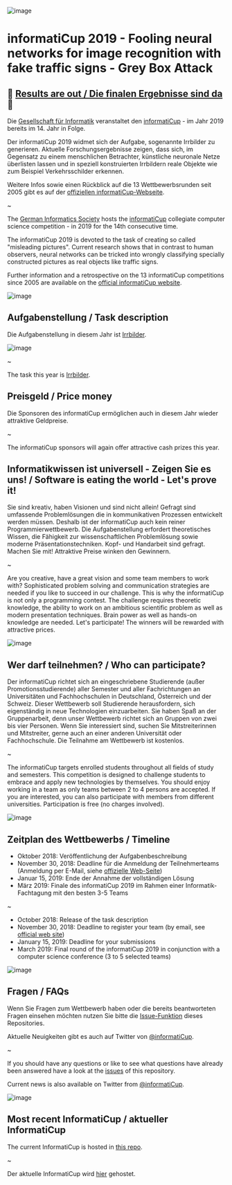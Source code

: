![image](https://cloud.githubusercontent.com/assets/1872314/19116242/0b21b234-8b15-11e6-9a0d-fdb82983fb17.png)

# informatiCup 2019 - Fooling neural networks for image recognition with fake traffic signs - Grey Box Attack

## :tada: [Results are out / Die finalen Ergebnisse sind da](results/README.md) :tada:

Die [Gesellschaft für Informatik](https://gi.de) veranstaltet den [informatiCup](https://informaticup.github.io/) - im Jahr 2019 bereits im 14. Jahr in Folge.

Der informatiCup 2019 widmet sich der Aufgabe, sogenannte Irrbilder zu generieren. Aktuelle Forschungsergebnisse zeigen, dass sich, im Gegensatz zu einem menschlichen Betrachter, künstliche neuronale Netze überlisten lassen und in speziell konstruierten Irrbildern reale Objekte wie zum Beispiel Verkehrsschilder erkennen.

Weitere Infos sowie einen Rückblick auf die 13 Wettbewerbsrunden seit 2005 gibt es auf der [offiziellen  informatiCup-Webseite](https://informaticup.github.io/).

~

The [German Informatics Society](https://en.gi.de) hosts the [informatiCup](https://informaticup.github.io/) collegiate computer science competition - in 2019 for the 14th consecutive time.

The informatiCup 2019 is devoted to the task of creating so called "misleading pictures". Current research shows that in contrast to human observers, neural networks can be tricked into wrongly classifying specially constructed pictures as real objects like traffic signs.

Further information and a retrospective on the 13 informatiCup competitions since 2005 are available on the [official informatiCup website](https://informaticup.github.io/).

![image](https://cloud.githubusercontent.com/assets/1872314/19118630/4ea5533c-8b1d-11e6-8496-a796adce2001.png)

## Aufgabenstellung / Task description


Die Aufgabenstellung in diesem Jahr ist [Irrbilder](https://github.com/InformatiCup/InformatiCup2019/blob/master/Irrbilder.pdf).

![image](https://user-images.githubusercontent.com/1872314/46617427-0600b580-cb1d-11e8-85a1-3b53d0721aec.png)

~

The task this year is [Irrbilder](https://github.com/InformatiCup/InformatiCup2019/blob/master/Irrbilder.pdf).

## Preisgeld / Price money

Die Sponsoren des informatiCup ermöglichen auch in diesem Jahr wieder attraktive Geldpreise.

~

The informatiCup sponsors will again offer attractive cash prizes this year.

## Informatikwissen ist universell - Zeigen Sie es uns! / Software is eating the world - Let's prove it!

Sie sind kreativ, haben Visionen und sind nicht allein! Gefragt sind umfassende Problemlösungen die in kommunikativen Prozessen entwickelt werden müssen. Deshalb ist der informatiCup auch
kein reiner Programmierwettbewerb. Die Aufgabenstellung erfordert theoretisches Wissen, die
Fähigkeit zur wissenschaftlichen Problemlösung sowie moderne Präsentationstechniken.
Kopf- und Handarbeit sind gefragt. Machen Sie mit! Attraktive Preise winken den Gewinnern.

~

Are you creative, have a great vision and some team members to work with? Sophisticated problem solving and communication strategies are needed if you like to succeed in our challenge. This is why the informatiCup is not only a programming contest. The challenge requires theoretic knowledge, the ability to work on an ambitious scientific problem as well as modern presentation techniques. Brain power as well as hands-on knowledge are needed. Let's participate! The winners will be rewarded with attractive prices.

![image](https://cloud.githubusercontent.com/assets/1872314/19119326/b43d4978-8b1f-11e6-9736-a31f92e75424.png)

## Wer darf teilnehmen? / Who can participate?

Der informatiCup richtet sich an eingeschriebene Studierende (außer Promotionsstudierende) aller Semester und aller Fachrichtungen an Universitäten und Fachhochschulen in Deutschland, Österreich und der Schweiz. Dieser Wettbewerb soll Studierende herausfordern, sich eigenständig in neue Technologien einzuarbeiten. Sie haben Spaß an der Gruppenarbeit, denn unser Wettbewerb richtet sich 
an Gruppen von zwei bis vier Personen. Wenn Sie interessiert sind, suchen Sie Mitstreiterinnen
und Mitstreiter, gerne auch an einer anderen Universität oder Fachhochschule. Die Teilnahme am Wettbewerb ist kostenlos.

~

The informatiCup targets enrolled students throughout all fields of study and semesters. This competition is designed to challenge students to embrace and apply new technologies by themselves. You should enjoy working in a team as only teams between 2 to 4 persons are accepted. If you are interested, you can also participate with members from different universities. Participation is free (no charges involved).

![image](https://cloud.githubusercontent.com/assets/1872314/19118952/6e878106-8b1e-11e6-9e3d-0f7dc393d71a.png)

## Zeitplan des Wettbewerbs / Timeline

- Oktober 2018: Veröffentlichung der Aufgabenbeschreibung
- November 30, 2018: Deadline für die Anmeldung der Teilnehmerteams (Anmeldung per E-Mail, siehe [offizielle Web-Seite](https://gi.de/informaticup/))
- Januar 15, 2019: Ende der Annahme der vollständigen Lösung
- März 2019: Finale des informatiCup 2019 im Rahmen einer Informatik-Fachtagung mit den besten 3-5 Teams

~

- October 2018: Release of the task description 
- November 30, 2018: Deadline to register your team (by email, see [official web site](https://gi.de/informaticup/))
- January 15, 2019: Deadline for your submissions
- March 2019: Final round of the informatiCup 2019 in conjunction with a computer science conference (3 to 5 selected teams)

![image](https://cloud.githubusercontent.com/assets/1872314/19183660/a90e3f84-8c79-11e6-9047-b13c02a3290d.png)

## Fragen / FAQs

Wenn Sie Fragen zum Wettbewerb haben oder die bereits beantworteten Fragen einsehen möchten nutzen Sie bitte die [Issue-Funktion](https://github.com/InformatiCup/InformatiCup2019/issues) dieses Repositories.

Aktuelle Neuigkeiten gibt es auch auf Twitter von [@informatiCup](https://twitter.com/informatiCup).

~

If you should have any questions or like to see what questions have already been answered have a look at the [issues](https://github.com/InformatiCup/InformatiCup2019/issues) of this repository.

Current news is also available on Twitter from [@informatiCup](https://twitter.com/informatiCup).

![image](https://cloud.githubusercontent.com/assets/1872314/19119143/16a67f04-8b1f-11e6-8b47-0d3510eae0b8.png)

## Most recent InformatiCup / aktueller InformatiCup

The current InformatiCup is hosted in [this repo](https://github.com/InformatiCup/InformatiCup2020).

~

Der aktuelle InformatiCup wird [hier](https://github.com/InformatiCup/InformatiCup2020) gehostet.
